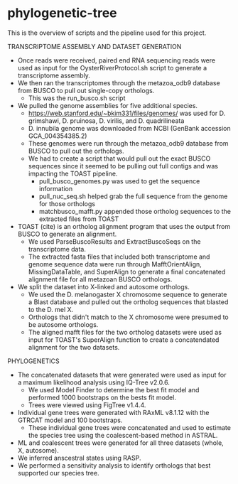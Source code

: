 # phylogenetic-tree

This is the  overview of scripts and the pipeline used for this project.

TRANSCRIPTOME ASSEMBLY AND DATASET GENERATION

- Once reads were received, paired end RNA sequencing reads were used as input for the OysterRiverProtocol.sh script to generate a transcriptome assembly.
- We then ran the transcriptomes through the metazoa_odb9 database from BUSCO to pull out single-copy orthologs.
  - This was the run_busco.sh script
- We pulled the genome assemblies for five additional species.
  - https://web.stanford.edu/~bkim331/files/genomes/ was used for D. grimshawi, D. pruinosa, D. virilis, and D. quadrilineata
  - D. innubila genome was downloaded from NCBI (GenBank accession GCA_004354385.2)
  - These genomes were run through the metazoa_odb9 database from BUSCO to pull out the orthologs.
  - We had to create a script that would pull out the exact BUSCO sequences since it seemed to be pulling out full contigs and was impacting the TOAST pipeline.
    - pull_busco_genomes.py was used to get the sequence information
    - pull_nuc_seq.sh helped grab the full sequence from the genome for those orthologs
    - matchbusco_mafft.py appended those ortholog sequences to the extracted files from TOAST
- TOAST (cite) is an ortholog alignment program that uses the output from BUSCO to generate an alignment.
  - We used ParseBuscoResults and ExtractBuscoSeqs on the transcriptome data.
  - The extracted fasta files that included both transcriptome and genome sequence data were run through MafftOrientAlign, MissingDataTable, and SuperAlign to generate a final concatenated alignment file for all metazoan BUSCO orthologs.
- We split the dataset into X-linked and autosome orthologs.
  - We used the D. melanogaster X chromosome sequence to generate a Blast database and pulled out the ortholog sequences that blasted to the D. mel X. 
  - Orthologs that didn't match to the X chromosome were presumed to be autosome orthologs.
  - The aligned mafft files for the two ortholog datasets were used as input for TOAST's SuperAlign function to create a concatendated alignment for the two datasets.

PHYLOGENETICS

- The concatenated datasets that were generated were used as input for a maximum likelihood analysis using IQ-Tree v2.0.6.
  - We used Model Finder to determine the best fit model and performed 1000 bootstraps on the bests fit model.
  - Trees were viewed using FigTree v1.4.4.
- Individual gene trees were generated with RAxML v8.1.12 with the GTRCAT model and 100 bootstraps.
  - These individual gene trees were concatenated and used to estimate the species tree using the coalescent-based method in ASTRAL. 
- ML and coalescent trees were generated for all three datasets (whole, X, autosome). 
- We inferred anscestral states using RASP.
- We performed a sensitivity analysis to identify orthologs that best supported our species tree.
